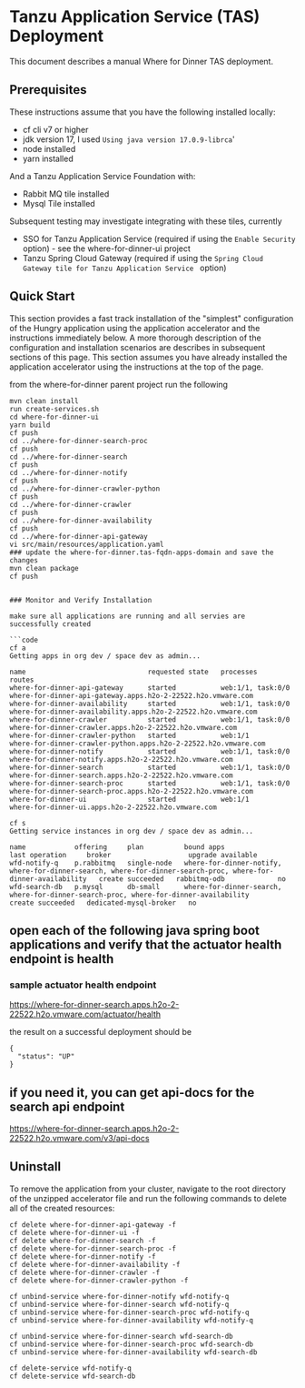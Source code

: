# Tanzu Application Service (TAS) Deployment

This document describes a manual Where for Dinner TAS deployment.  

## Prerequisites

These instructions assume that you have the following installed locally:

* cf cli v7 or higher 
* jdk version 17,  I used `Using java version 17.0.9-librca`'
* node installed
* yarn installed

And a Tanzu Application Service Foundation with:
* Rabbit MQ tile installed
* Mysql Tile installed

Subsequent testing may investigate integrating with these tiles, currently  
* SSO for Tanzu Application Service (required if using the `Enable Security` option) - see the where-for-dinner-ui project
* Tanzu Spring Cloud Gateway (required if using the `Spring Cloud Gateway tile for Tanzu Application Service ` option)

## Quick Start

This section provides a fast track installation of the "simplest" configuration of the Hungry application using the application accelerator and the instructions immediately below.  A more thorough description of the configuration and installation scenarios are describes in subsequent sections of this page.  This section assumes you have already installed the application accelerator using the instructions at the top of the page.

from the where-for-dinner parent project
run the following
```code
mvn clean install
run create-services.sh
cd where-for-dinner-ui
yarn build
cf push
cd ../where-for-dinner-search-proc
cf push
cd ../where-for-dinner-search
cf push
cd ../where-for-dinner-notify
cf push
cd ../where-for-dinner-crawler-python
cf push
cd ../where-for-dinner-crawler
cf push
cd ../where-for-dinner-availability
cf push
cd ../where-for-dinner-api-gateway
vi src/main/resources/application.yaml
### update the where-for-dinner.tas-fqdn-apps-domain and save the changes
mvn clean package
cf push


### Monitor and Verify Installation

make sure all applications are running and all servies are successfully created

```code
cf a
Getting apps in org dev / space dev as admin...

name                              requested state   processes           routes
where-for-dinner-api-gateway      started           web:1/1, task:0/0   where-for-dinner-api-gateway.apps.h2o-2-22522.h2o.vmware.com
where-for-dinner-availability     started           web:1/1, task:0/0   where-for-dinner-availability.apps.h2o-2-22522.h2o.vmware.com
where-for-dinner-crawler          started           web:1/1, task:0/0   where-for-dinner-crawler.apps.h2o-2-22522.h2o.vmware.com
where-for-dinner-crawler-python   started           web:1/1             where-for-dinner-crawler-python.apps.h2o-2-22522.h2o.vmware.com
where-for-dinner-notify           started           web:1/1, task:0/0   where-for-dinner-notify.apps.h2o-2-22522.h2o.vmware.com
where-for-dinner-search           started           web:1/1, task:0/0   where-for-dinner-search.apps.h2o-2-22522.h2o.vmware.com
where-for-dinner-search-proc      started           web:1/1, task:0/0   where-for-dinner-search-proc.apps.h2o-2-22522.h2o.vmware.com
where-for-dinner-ui               started           web:1/1             where-for-dinner-ui.apps.h2o-2-22522.h2o.vmware.com

```

```code
cf s
Getting service instances in org dev / space dev as admin...

name            offering     plan          bound apps                                                                                                      last operation     broker                   upgrade available
wfd-notify-q    p.rabbitmq   single-node   where-for-dinner-notify, where-for-dinner-search, where-for-dinner-search-proc, where-for-dinner-availability   create succeeded   rabbitmq-odb             no
wfd-search-db   p.mysql      db-small      where-for-dinner-search, where-for-dinner-search-proc, where-for-dinner-availability                            create succeeded   dedicated-mysql-broker   no
```

## open each of the following java spring boot applications and verify that the actuator health endpoint is health
### sample actuator health endpoint
https://where-for-dinner-search.apps.h2o-2-22522.h2o.vmware.com/actuator/health

the result on a successful deployment should be 
```code
{
  "status": "UP"
}
```

## if you need it, you can get api-docs for the search api endpoint 
https://where-for-dinner-search.apps.h2o-2-22522.h2o.vmware.com/v3/api-docs


## Uninstall


To remove the application from your cluster, navigate to the root directory of the unzipped accelerator file and run the following commands to delete all of the created resources:

```
cf delete where-for-dinner-api-gateway -f 
cf delete where-for-dinner-ui -f
cf delete where-for-dinner-search -f
cf delete where-for-dinner-search-proc -f
cf delete where-for-dinner-notify -f
cf delete where-for-dinner-availability -f
cf delete where-for-dinner-crawler -f
cf delete where-for-dinner-crawler-python -f

cf unbind-service where-for-dinner-notify wfd-notify-q
cf unbind-service where-for-dinner-search wfd-notify-q
cf unbind-service where-for-dinner-search-proc wfd-notify-q
cf unbind-service where-for-dinner-availability wfd-notify-q

cf unbind-service where-for-dinner-search wfd-search-db
cf unbind-service where-for-dinner-search-proc wfd-search-db
cf unbind-service where-for-dinner-availability wfd-search-db

cf delete-service wfd-notify-q
cf delete-service wfd-search-db

```
